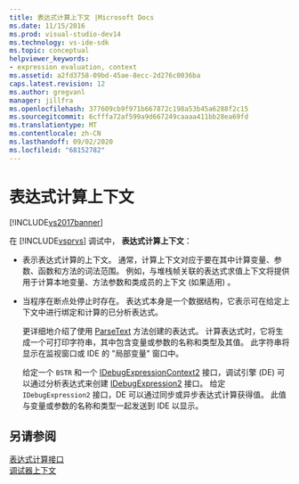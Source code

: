 ```yaml
---
title: 表达式计算上下文 |Microsoft Docs
ms.date: 11/15/2016
ms.prod: visual-studio-dev14
ms.technology: vs-ide-sdk
ms.topic: conceptual
helpviewer_keywords:
- expression evaluation, context
ms.assetid: a2fd3758-09bd-45ae-8ecc-2d276c0036ba
caps.latest.revision: 12
ms.author: gregvanl
manager: jillfra
ms.openlocfilehash: 377609cb9f971b667872c198a53b45a6288f2c15
ms.sourcegitcommit: 6cfffa72af599a9d667249caaaa411bb28ea69fd
ms.translationtype: MT
ms.contentlocale: zh-CN
ms.lasthandoff: 09/02/2020
ms.locfileid: "68152782"
---
```

# <a name="expression-evaluation-context"></a>表达式计算上下文
[!INCLUDE[vs2017banner](../../includes/vs2017banner.md)]

在 [!INCLUDE[vsprvs](../../includes/vsprvs-md.md)] 调试中， **表达式计算上下文**：  
  
- 表示表达式计算的上下文。 通常，计算上下文对应于要在其中计算变量、参数、函数和方法的词法范围。 例如，与堆栈帧关联的表达式求值上下文将提供用于计算本地变量、方法参数和类成员的上下文 (如果适用) 。  
  
- 当程序在断点处停止时存在。 表达式本身是一个数据结构，它表示可在给定上下文中进行绑定和计算的已分析表达式。  
  
     更详细地介绍了使用 [ParseText](../../extensibility/debugger/reference/idebugexpressioncontext2-parsetext.md) 方法创建的表达式。 计算表达式时，它将生成一个可打印字符串，其中包含变量或参数的名称和类型及其值。 此字符串将显示在监视窗口或 IDE 的 "局部变量" 窗口中。  
  
     给定一个 `BSTR` 和一个 [IDebugExpressionContext2](../../extensibility/debugger/reference/idebugexpressioncontext2.md) 接口，调试引擎 (DE) 可以通过分析表达式来创建 [IDebugExpression2](../../extensibility/debugger/reference/idebugexpression2.md) 接口。 给定 `IDebugExpression2` 接口，DE 可以通过同步或异步表达式计算获得值。 此值与变量或参数的名称和类型一起发送到 IDE 以显示。  
  
## <a name="see-also"></a>另请参阅  
 [表达式计算接口](../../extensibility/debugger/reference/expression-evaluation-interfaces.md)   
 [调试器上下文](../../extensibility/debugger/debugger-contexts.md)
